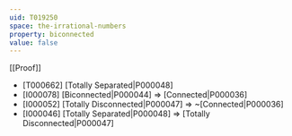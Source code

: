 ```yaml
---
uid: T019250
space: the-irrational-numbers
property: biconnected
value: false
---
```

[[Proof]]

* [T000662] [Totally Separated|P000048]
* [I000078] [Biconnected|P000044] => [Connected|P000036]
* [I000052] [Totally Disconnected|P000047] => ~[Connected|P000036]
* [I000046] [Totally Separated|P000048] => [Totally Disconnected|P000047]

